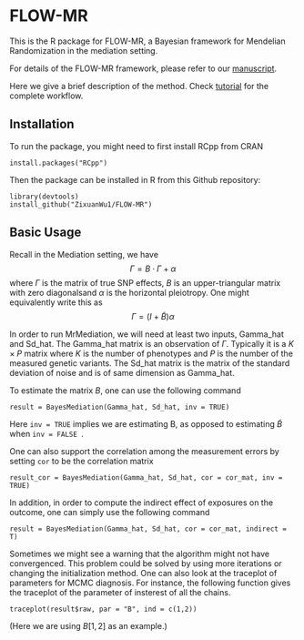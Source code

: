 # FLOW-MR

This is the R package for FLOW-MR, a Bayesian framework for Mendelian Randomization in the mediation setting.

For details of the FLOW-MR framework, please refer to our [manuscript](https://www.biorxiv.org/content/biorxiv/early/2024/02/12/2024.02.10.579129.full.pdf).

Here we give a brief description of the method. Check [tutorial](https://ZixuanWu1.github.io/FLOW-MR/articles/FLOW-MR-tutorial.html) for the complete workflow.

## Installation

To run the package, you might need to first install RCpp from CRAN

```
install.packages("RCpp")
```

Then the package can be installed in R from this Github repository:

```
library(devtools)
install_github("ZixuanWu1/FLOW-MR")
```

## Basic Usage

Recall in the Mediation setting, we have $$\Gamma = B \cdot \Gamma + \alpha $$
where $\Gamma$ is the matrix of true SNP effects, $B$ is an upper-triangular matrix with zero diagonalsand $\alpha$ is the horizontal pleiotropy. One might equivalently write this as $$\Gamma = (I + \tilde{B}) \alpha$$

In order to run MrMediation, we will need at least two inputs, Gamma_hat and Sd_hat. The Gamma_hat matrix is an observation of $\Gamma$. Typically it is  a $K \times P$ matrix where $K$ is the number of phenotypes and $P$ is the number of the measured genetic variants. The Sd_hat matrix is the matrix of the standard deviation of noise and is of same dimension as Gamma_hat. 

To estimate the matrix $B$, one can use the following command

```
result = BayesMediation(Gamma_hat, Sd_hat, inv = TRUE)
```

Here ```inv = TRUE``` implies we are estimating B, as opposed to estimating $\tilde{B}$ when ```inv = FALSE ```.

One can also support the correlation among the measurement errors by setting ```cor``` to be the correlation matrix

```
result_cor = BayesMediation(Gamma_hat, Sd_hat, cor = cor_mat, inv = TRUE)
```

In addition, in order to compute the indirect effect of exposures on the outcome, one can simply use the following command

```
result = BayesMediation(Gamma_hat, Sd_hat, cor = cor_mat, indirect = T)
```

Sometimes we might see a warning that the algorithm might not have convergenced. This problem could be solved by using more iterations or changing the initialization method. One can also look at the traceplot of parameters for MCMC diagnosis. For instance, the following function gives the traceplot of the parameter of insterest of all the chains.

```
traceplot(result$raw, par = "B", ind = c(1,2))
```

(Here we are using $B[1,2]$ as an example.)
